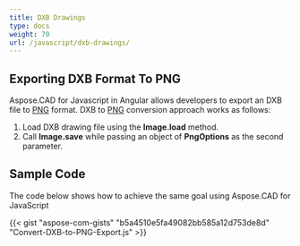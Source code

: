 ```yaml
---
title: DXB Drawings
type: docs
weight: 70
url: /javascript/dxb-drawings/
---
```


## **Exporting DXB Format To PNG**

Aspose.CAD for Javascript in Angular allows developers to export an DXB file to [PNG](https://docs.fileformat.com/image/png/) format.
DXB to [PNG](https://docs.fileformat.com/image/png/) conversion approach works as follows:

1. Load DXB drawing file using the **Image.load** method.
1. Call **Image.save** while passing an object of **PngOptions** as the second parameter.

## Sample Code

The code below shows how to achieve the same goal using Aspose.CAD for JavaScript

{{< gist "aspose-com-gists" "b5a4510e5fa49082bb585a12d753de8d" "Convert-DXB-to-PNG-Export.js" >}}
